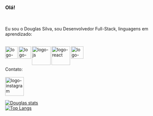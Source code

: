 
### Olá!
<br>
<br>
Eu sou o Douglas Silva, sou Desenvolvedor Full-Stack, 
linguagens em aprendizado:
<br>
<br>
<p>
<img align="left" src="https://media.licdn.com/dms/image/v2/D4D12AQFl_8-6ezTgnQ/article-cover_image-shrink_720_1280/article-cover_image-shrink_720_1280/0/1677675601354?e=2147483647&v=beta&t=54aV9EqZukiDcGVp2z63QnbuU5YdQ0IdSmCevg2uEhg" alt="logo-html" width= 40px; >
<img align="left" src="https://diegomariano.com/wp-content/uploads/2020/08/logo-2582747_640-e1597771254582.png" alt="logo-css" width= 40px; >
<img align="left" src="https://tipscode.com.br/uploads/2020/01/js.png" alt="logo-js" width= 60px; >
<img align="left" src="https://encrypted-tbn0.gstatic.com/images?q=tbn:ANd9GcSBLimkxKgVwum5XDrN89s2lmt_EFlBdJeItA&s" alt="logo-react" width= 60px; >
<img align="left" src="https://images.g2crowd.com/uploads/product/image/large_detail/large_detail_f0b606abb6d19089febc9faeeba5bc05/nodejs-development-services.png" alt="logo-nodejs" width= 40px; >
</p>
<br/>
<br/>
<br/>
<p>
Contato:
<br/>
<br/>
<a href="https://www.instagram.com/douglas_fp_silva/#">
<img src="https://encrypted-tbn0.gstatic.com/images?q=tbn:ANd9GcS5U3qOgU4Vlxn0yUPmaUj8AlMwR7woDUgJzg&s" alt="logo-instagram" width= 60px; >
<a/>
</p>

[![Douglas stats](https://github-readme-stats.vercel.app/api?username=douglasfelipe83)](https://github.com/anuraghazra/github-readme-stats)
<br/>
[![Top Langs](https://github-readme-stats.vercel.app/api/top-langs/?username=douglasfelipe83)](https://github.com/anuraghazra/github-readme-stats)

